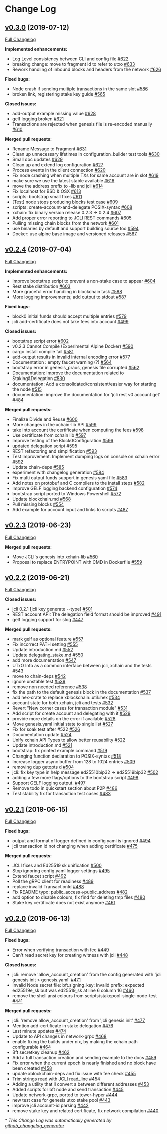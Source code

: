 # Change Log

## [v0.3.0](https://github.com/youtubaijia/xchain/tree/v0.3.0) (2019-07-12)
[Full Changelog](https://github.com/youtubaijia/xchain/compare/v0.2.4...v0.3.0)

**Implemented enhancements:**

- Log Level consistency between CLI and config file [\#622](https://github.com/youtubaijia/xchain/issues/622)
- breaking change: move to fragment id to refer to utxo [\#633](https://github.com/youtubaijia/xchain/pull/633)
- Rework handling of inbound blocks and headers from the network [\#626](https://github.com/youtubaijia/xchain/pull/626)

**Fixed bugs:**

- Node crash if sending multiple transactions in the same slot [\#586](https://github.com/youtubaijia/xchain/issues/586)
- broken link, registering stake key guide [\#565](https://github.com/youtubaijia/xchain/issues/565)

**Closed issues:**

- add-output example missing value [\#628](https://github.com/youtubaijia/xchain/issues/628)
- gelf logging broken [\#621](https://github.com/youtubaijia/xchain/issues/621)
- Transactions are rejected when genesis file is re-encoded manually [\#610](https://github.com/youtubaijia/xchain/issues/610)

**Merged pull requests:**

- Rename Message to Fragment [\#631](https://github.com/youtubaijia/xchain/pull/631)
- Clean up unnecessary lifetimes in configuration\_builder test tools [\#630](https://github.com/youtubaijia/xchain/pull/630)
- Small doc updates [\#629](https://github.com/youtubaijia/xchain/pull/629)
- Clean up and extend log configuration [\#627](https://github.com/youtubaijia/xchain/pull/627)
- Process events in the client connection [\#620](https://github.com/youtubaijia/xchain/pull/620)
- Fix node crashing when multiple TXs for same account are in slot [\#619](https://github.com/youtubaijia/xchain/pull/619)
- make sure we use the latest stable available [\#616](https://github.com/youtubaijia/xchain/pull/616)
- move the address prefix to -lib and jcli [\#614](https://github.com/youtubaijia/xchain/pull/614)
- Fix localhost for BSD & OSX [\#613](https://github.com/youtubaijia/xchain/pull/613)
- scripts: bootstrap small fixes [\#611](https://github.com/youtubaijia/xchain/pull/611)
- \[Test\] node stops producing blocks test case [\#609](https://github.com/youtubaijia/xchain/pull/609)
- scripts: create-account-and-delegate POSIX-syntax [\#608](https://github.com/youtubaijia/xchain/pull/608)
- xchain: fix binary version release 0.2.3 -\> 0.2.4 [\#607](https://github.com/youtubaijia/xchain/pull/607)
- Add proper error reporting to JCLI REST commands [\#605](https://github.com/youtubaijia/xchain/pull/605)
- Pulling missing chain blocks from the network [\#601](https://github.com/youtubaijia/xchain/pull/601)
- use binaries by default and support building source too [\#594](https://github.com/youtubaijia/xchain/pull/594)
- Docker: use alpine base image and versioned releases [\#567](https://github.com/youtubaijia/xchain/pull/567)

## [v0.2.4](https://github.com/youtubaijia/xchain/tree/v0.2.4) (2019-07-04)
[Full Changelog](https://github.com/youtubaijia/xchain/compare/v0.2.3...v0.2.4)

**Implemented enhancements:**

- Improve bootstrap script to prevent a non-stake case to appear [\#604](https://github.com/youtubaijia/xchain/pull/604)
- Rest stake distribution [\#603](https://github.com/youtubaijia/xchain/pull/603)
- More graceful error handling in blockchain task [\#588](https://github.com/youtubaijia/xchain/pull/588)
- More logging improvements; add output to stdout [\#587](https://github.com/youtubaijia/xchain/pull/587)

**Fixed bugs:**

- block0 initial funds should accept multiple entries [\#579](https://github.com/youtubaijia/xchain/issues/579)
- jcli add-certificate does not take fees into account [\#499](https://github.com/youtubaijia/xchain/issues/499)

**Closed issues:**

- bootstrap script error [\#602](https://github.com/youtubaijia/xchain/issues/602)
- v0.2.3 Cannot Compile \(Experimental Alpine Docker\) [\#590](https://github.com/youtubaijia/xchain/issues/590)
- cargo install compile fail [\#581](https://github.com/youtubaijia/xchain/issues/581)
- add-output results in invalid internal encoding error [\#577](https://github.com/youtubaijia/xchain/issues/577)
- Documentation : empty faucet warning \(?\) [\#564](https://github.com/youtubaijia/xchain/issues/564)
- bootstrap error in genesis\_praos, genesis file corrupted [\#562](https://github.com/youtubaijia/xchain/issues/562)
- Documentation: Improve the documentation related to Staking&Delegation  [\#530](https://github.com/youtubaijia/xchain/issues/530)
- documentation: Add a consolidated/consistent/easier way for starting the node [\#515](https://github.com/youtubaijia/xchain/issues/515)
- documentation: improve the documentation for 'jcli rest v0 account get' [\#484](https://github.com/youtubaijia/xchain/issues/484)

**Merged pull requests:**

- Finalize Divide and Reuse [\#600](https://github.com/youtubaijia/xchain/pull/600)
- More changes in the xchain-lib API [\#599](https://github.com/youtubaijia/xchain/pull/599)
- take into account the certificate when computing the fees [\#598](https://github.com/youtubaijia/xchain/pull/598)
- Use certificate from xchain lib [\#597](https://github.com/youtubaijia/xchain/pull/597)
- Improve testing of the Block0Configuration [\#596](https://github.com/youtubaijia/xchain/pull/596)
- updated delegation script  [\#595](https://github.com/youtubaijia/xchain/pull/595)
- REST refactoring and simplification [\#593](https://github.com/youtubaijia/xchain/pull/593)
- Test Improvement. Implement dumping logs on console on xchain error [\#592](https://github.com/youtubaijia/xchain/pull/592)
- Update chain-deps [\#585](https://github.com/youtubaijia/xchain/pull/585)
- experiment with changelog generation [\#584](https://github.com/youtubaijia/xchain/pull/584)
- Fix multi output funds support in genesis yaml file [\#583](https://github.com/youtubaijia/xchain/pull/583)
- Add notes on protobuf and C compilers to the install steps [\#582](https://github.com/youtubaijia/xchain/pull/582)
- Improve GELF logging backend configuration [\#574](https://github.com/youtubaijia/xchain/pull/574)
- bootstrap script ported to Windows Powershell [\#572](https://github.com/youtubaijia/xchain/pull/572)
- Update blockchain.md [\#568](https://github.com/youtubaijia/xchain/pull/568)
- Pull missing blocks [\#554](https://github.com/youtubaijia/xchain/pull/554)
- Add example for account input and links to scripts [\#487](https://github.com/youtubaijia/xchain/pull/487)

## [v0.2.3](https://github.com/youtubaijia/xchain/tree/v0.2.3) (2019-06-23)
[Full Changelog](https://github.com/youtubaijia/xchain/compare/v0.2.2...v0.2.3)

**Merged pull requests:**

- Move JCLI's genesis into xchain-lib [\#560](https://github.com/youtubaijia/xchain/pull/560)
- Proposal to replace ENTRYPOINT with CMD in Dockerfile [\#559](https://github.com/youtubaijia/xchain/pull/559)

## [v0.2.2](https://github.com/youtubaijia/xchain/tree/v0.2.2) (2019-06-21)
[Full Changelog](https://github.com/youtubaijia/xchain/compare/v0.2.1...v0.2.2)

**Closed issues:**

- jcli 0.2.1 \[jcli key generate --type\]  [\#501](https://github.com/youtubaijia/xchain/issues/501)
- REST account API: The delegation field format should be improved [\#491](https://github.com/youtubaijia/xchain/issues/491)
- gelf logging support for slog [\#447](https://github.com/youtubaijia/xchain/issues/447)

**Merged pull requests:**

- mark gelf as optional feature [\#557](https://github.com/youtubaijia/xchain/pull/557)
- Fix incorrect PATH setting [\#555](https://github.com/youtubaijia/xchain/pull/555)
- Update introduction.md [\#552](https://github.com/youtubaijia/xchain/pull/552)
- Update delegating\_stake.md [\#550](https://github.com/youtubaijia/xchain/pull/550)
- add more documentation [\#547](https://github.com/youtubaijia/xchain/pull/547)
- UTxO Info as a common interface between jcli, xchain and the tests [\#543](https://github.com/youtubaijia/xchain/pull/543)
- move to chain-deps [\#542](https://github.com/youtubaijia/xchain/pull/542)
- ignore unstable test [\#539](https://github.com/youtubaijia/xchain/pull/539)
- remove non needed reference [\#538](https://github.com/youtubaijia/xchain/pull/538)
- fix the path to the default genesis block in the documentation [\#537](https://github.com/youtubaijia/xchain/pull/537)
- add hex-crate to replace xblockchain::util::hex [\#534](https://github.com/youtubaijia/xchain/pull/534)
- account state for both xchain, jcli and tests [\#532](https://github.com/youtubaijia/xchain/pull/532)
- Revert "New corner cases for transaction module" [\#531](https://github.com/youtubaijia/xchain/pull/531)
- Add script for create account and delegating with it [\#529](https://github.com/youtubaijia/xchain/pull/529)
- provide more details on the error if available [\#528](https://github.com/youtubaijia/xchain/pull/528)
- Move genesis.yaml initial state to single list [\#527](https://github.com/youtubaijia/xchain/pull/527)
- Fix for soak test after \#522 [\#526](https://github.com/youtubaijia/xchain/pull/526)
- Documentation update [\#524](https://github.com/youtubaijia/xchain/pull/524)
- Unify xchain API Types to allow better reusability [\#522](https://github.com/youtubaijia/xchain/pull/522)
- Update introduction.md [\#521](https://github.com/youtubaijia/xchain/pull/521)
- bootstrap: fix printed example command [\#519](https://github.com/youtubaijia/xchain/pull/519)
- Changing function declaration to POSIX-syntax [\#518](https://github.com/youtubaijia/xchain/pull/518)
- Increase logger async buffer from 128 to 1024 entries [\#509](https://github.com/youtubaijia/xchain/pull/509)
- removing dup getopts d [\#504](https://github.com/youtubaijia/xchain/pull/504)
- jcli: fix key type in help message ed25510bip32 -\> ed25519bip32 [\#502](https://github.com/youtubaijia/xchain/pull/502)
- adding a few more flags/options to the bootstrap script [\#498](https://github.com/youtubaijia/xchain/pull/498)
- Support GELF logging output. [\#497](https://github.com/youtubaijia/xchain/pull/497)
- Remove todo in quickstart section about P2P [\#486](https://github.com/youtubaijia/xchain/pull/486)
- Test stability fix for transaction test cases [\#483](https://github.com/youtubaijia/xchain/pull/483)

## [v0.2.1](https://github.com/youtubaijia/xchain/tree/v0.2.1) (2019-06-15)
[Full Changelog](https://github.com/youtubaijia/xchain/compare/v0.2.0...v0.2.1)

**Fixed bugs:**

- output and format of logger defined in config yaml is ignored [\#494](https://github.com/youtubaijia/xchain/issues/494)
- jcli transaction id not changing when adding certificate [\#475](https://github.com/youtubaijia/xchain/issues/475)

**Merged pull requests:**

- JCLI fixes and Ed25519 sk unification [\#500](https://github.com/youtubaijia/xchain/pull/500)
- Stop ignoring config.yaml logger settings [\#495](https://github.com/youtubaijia/xchain/pull/495)
- Extend faucet script [\#492](https://github.com/youtubaijia/xchain/pull/492)
- Poll the gRPC client for readiness [\#489](https://github.com/youtubaijia/xchain/pull/489)
- replace invalid TransactionId [\#488](https://github.com/youtubaijia/xchain/pull/488)
- Fix README typo: public\_access-\>public\_address [\#482](https://github.com/youtubaijia/xchain/pull/482)
- add option to disable colours, fix find for deleting tmp files [\#480](https://github.com/youtubaijia/xchain/pull/480)
- Stake key certificate does not exist anymore [\#461](https://github.com/youtubaijia/xchain/pull/461)

## [v0.2.0](https://github.com/youtubaijia/xchain/tree/v0.2.0) (2019-06-13)
[Full Changelog](https://github.com/youtubaijia/xchain/compare/v0.1.0...v0.2.0)

**Fixed bugs:**

- Error when verifying transaction with fee [\#449](https://github.com/youtubaijia/xchain/issues/449)
- Can't read secret key for creating witness with jcli [\#448](https://github.com/youtubaijia/xchain/issues/448)

**Closed issues:**

- jcli: remove 'allow\_account\_creation' from the config generated with 'jcli genesis init \> genesis.yaml'  [\#471](https://github.com/youtubaijia/xchain/issues/471)
- Invalid Node secret file: bft.signing\_key: Invalid prefix: expected ed25519e\_sk but was ed25519\_sk at line 6 column 16 [\#460](https://github.com/youtubaijia/xchain/issues/460)
- remove the shell ansi colours from scripts/stakepool-single-node-test [\#441](https://github.com/youtubaijia/xchain/issues/441)

**Merged pull requests:**

- jcli: 'remove allow\_account\_creation' from 'jcli genesis init' [\#477](https://github.com/youtubaijia/xchain/pull/477)
- Mention add-certificate in stake delegation [\#476](https://github.com/youtubaijia/xchain/pull/476)
- Last minute updates [\#474](https://github.com/youtubaijia/xchain/pull/474)
- Update to API changes in network-grpc [\#468](https://github.com/youtubaijia/xchain/pull/468)
- enable fixing the builds under nix, by making the xchain path configurable [\#464](https://github.com/youtubaijia/xchain/pull/464)
- Bft secretkey cleanup [\#462](https://github.com/youtubaijia/xchain/pull/462)
- Add a full transaction creation and sending example to the docs [\#459](https://github.com/youtubaijia/xchain/pull/459)
- Fix error when the current epoch is nearly finished and no block have been created [\#458](https://github.com/youtubaijia/xchain/pull/458)
- update xblockchain-deps and fix issue with fee check [\#455](https://github.com/youtubaijia/xchain/pull/455)
- Trim strings read with JCLI read\_line [\#454](https://github.com/youtubaijia/xchain/pull/454)
- Adding a utility that'll convert a between different addresses [\#453](https://github.com/youtubaijia/xchain/pull/453)
- Added scripts for bft node and send transaction [\#445](https://github.com/youtubaijia/xchain/pull/445)
- Update network-grpc, ported to tower-hyper [\#444](https://github.com/youtubaijia/xchain/pull/444)
- new test case for genesis utxo stake pool [\#443](https://github.com/youtubaijia/xchain/pull/443)
- improve jcli account-id parsing  [\#442](https://github.com/youtubaijia/xchain/pull/442)
- remove stake key and related certificate, fix network compilation [\#440](https://github.com/youtubaijia/xchain/pull/440)



\* *This Change Log was automatically generated by [github_changelog_generator](https://github.com/skywinder/Github-Changelog-Generator)*
